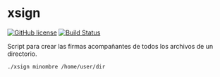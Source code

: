 # xsign

[![GitHub license](https://sinfallas.files.wordpress.com/2016/02/gpl.png)](https://github.com/sinfallas/xsign/blob/master/LICENSE)
[![Build Status](https://travis-ci.org/sinfallas/xsign.svg?branch=master)](https://travis-ci.org/sinfallas/xsign)



Script para crear las firmas acompañantes de todos los archivos de un directorio.

```bash
./xsign minombre /home/user/dir
```
